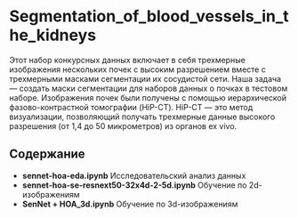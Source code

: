 # Segmentation_of_blood_vessels_in_the_kidneys

Этот набор конкурсных данных включает в себя трехмерные изображения нескольких почек с высоким разрешением вместе с трехмерными масками сегментации их сосудистой сети. 
Наша задача — создать маски сегментации для наборов данных о почках в тестовом наборе.
Изображения почек были получены с помощью иерархической фазово-контрастной томографии (HiP-CT). HiP-CT — это метод визуализации, позволяющий получать трехмерные данные высокого разрешения (от 1,4 до 50 микрометров) из органов ex vivo. 

## Содержание
 - **sennet-hoa-eda.ipynb** Исследовательский анализ данных
 - **sennet-hoa-se-resnext50-32x4d-2-5d.ipynb** Обучение по 2d-изображениям
 - **SenNet + HOA_3d.ipynb** Обучение по 3d-изображениям



